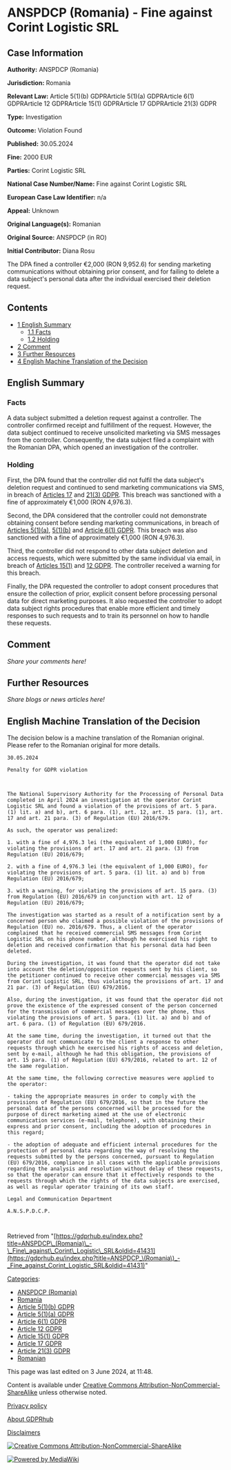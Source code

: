# ANSPDCP (Romania) - Fine against Corint Logistic SRL

## Case Information

**Authority:** ANSPDCP (Romania)

**Jurisdiction:** Romania

**Relevant Law:** Article 5(1)(b) GDPRArticle 5(1)(a) GDPRArticle 6(1) GDPRArticle 12 GDPRArticle 15(1) GDPRArticle 17 GDPRArticle 21(3) GDPR

**Type:** Investigation

**Outcome:** Violation Found

**Published:** 30.05.2024

**Fine:** 2000 EUR

**Parties:** Corint Logistic SRL

**National Case Number/Name:** Fine against Corint Logistic SRL

**European Case Law Identifier:** n/a

**Appeal:** Unknown

**Original Language(s):** Romanian

**Original Source:** ANSPDCP (in RO)

**Initial Contributor:** Diana Rosu

The DPA fined a controller €2,000 (RON 9,952.6) for sending marketing communications without obtaining prior consent, and for failing to delete a data subject's personal data after the individual exercised their deletion request.

## Contents

*   [1 English Summary](#English_Summary)
    *   [1.1 Facts](#Facts)
    *   [1.2 Holding](#Holding)
*   [2 Comment](#Comment)
*   [3 Further Resources](#Further_Resources)
*   [4 English Machine Translation of the Decision](#English_Machine_Translation_of_the_Decision)

## English Summary

### Facts

A data subject submitted a deletion request against a controller. The controller confirmed receipt and fulfillment of the request. However, the data subject continued to receive unsolicited marketing via SMS messages from the controller. Consequently, the data subject filed a complaint with the Romanian DPA, which opened an investigation of the controller.

### Holding

First, the DPA found that the controller did not fulfil the data subject's deletion request and continued to send marketing communications via SMS, in breach of [Articles 17](/index.php?title=Article_17_GDPR "Article 17 GDPR") and [21(3) GDPR](/index.php?title=Article_21_GDPR#3 "Article 21 GDPR"). This breach was sanctioned with a fine of approximately €1,000 (RON 4,976.3).

Second, the DPA considered that the controller could not demonstrate obtaining consent before sending marketing communications, in breach of [Articles 5(1)(a)](/index.php?title=Article_5_GDPR "Article 5 GDPR"), [5(1)(b)](/index.php?title=Article_5_GDPR#1b "Article 5 GDPR") and [Article 6(1) GDPR](/index.php?title=Article_6_GDPR#1 "Article 6 GDPR"). This breach was also sanctioned with a fine of approximately €1,000 (RON 4,976.3).

Third, the controller did not respond to other data subject deletion and access requests, which were submitted by the same individual via email, in breach of [Articles 15(1)](/index.php?title=Article_15_GDPR#1 "Article 15 GDPR") and [12 GDPR](/index.php?title=Article_12_GDPR "Article 12 GDPR"). The controller received a warning for this breach.

Finally, the DPA requested the controller to adopt consent procedures that ensure the collection of prior, explicit consent before processing personal data for direct marketing purposes. It also requested the controller to adopt data subject rights procedures that enable more efficient and timely responses to such requests and to train its personnel on how to handle these requests.

## Comment

_Share your comments here!_

## Further Resources

_Share blogs or news articles here!_

## English Machine Translation of the Decision

The decision below is a machine translation of the Romanian original. Please refer to the Romanian original for more details.

```
30.05.2024

Penalty for GDPR violation

 

The National Supervisory Authority for the Processing of Personal Data completed in April 2024 an investigation at the operator Corint Logistic SRL and found a violation of the provisions of art. 5 para. (1) lit. a) and b), art. 6 para. (1), art. 12, art. 15 para. (1), art. 17 and art. 21 para. (3) of Regulation (EU) 2016/679.

As such, the operator was penalized:

1. with a fine of 4,976.3 lei (the equivalent of 1,000 EURO), for violating the provisions of art. 17 and art. 21 para. (3) from Regulation (EU) 2016/679;

2. with a fine of 4,976.3 lei (the equivalent of 1,000 EURO), for violating the provisions of art. 5 para. (1) lit. a) and b) from Regulation (EU) 2016/679;

3. with a warning, for violating the provisions of art. 15 para. (3) from Regulation (EU) 2016/679 in conjunction with art. 12 of Regulation (EU) 2016/679;

The investigation was started as a result of a notification sent by a concerned person who claimed a possible violation of the provisions of Regulation (EU) no. 2016/679. Thus, a client of the operator complained that he received commercial SMS messages from Corint Logistic SRL on his phone number, although he exercised his right to deletion and received confirmation that his personal data had been deleted.

During the investigation, it was found that the operator did not take into account the deletion/opposition requests sent by his client, so the petitioner continued to receive other commercial messages via SMS from Corint Logistic SRL, thus violating the provisions of art. 17 and 21 par. (3) of Regulation (EU) 679/2016.

Also, during the investigation, it was found that the operator did not prove the existence of the expressed consent of the person concerned for the transmission of commercial messages over the phone, thus violating the provisions of art. 5 para. (1) lit. a) and b) and of art. 6 para. (1) of Regulation (EU) 679/2016.

At the same time, during the investigation, it turned out that the operator did not communicate to the client a response to other requests through which he exercised his rights of access and deletion, sent by e-mail, although he had this obligation, the provisions of art. 15 para. (1) of Regulation (EU) 679/2016, related to art. 12 of the same regulation.

At the same time, the following corrective measures were applied to the operator:

- taking the appropriate measures in order to comply with the provisions of Regulation (EU) 679/2016, so that in the future the personal data of the persons concerned will be processed for the purpose of direct marketing aimed at the use of electronic communication services (e-mail, telephone), with obtaining their express and prior consent, including the adoption of procedures in this regard;

- the adoption of adequate and efficient internal procedures for the protection of personal data regarding the way of resolving the requests submitted by the persons concerned, pursuant to Regulation (EU) 679/2016, compliance in all cases with the applicable provisions regarding the analysis and resolution without delay of these requests, so that the operator can ensure that it effectively responds to the requests through which the rights of the data subjects are exercised, as well as regular operator training of its own staff.

Legal and Communication Department

A.N.S.P.D.C.P.

 

```

Retrieved from "[https://gdprhub.eu/index.php?title=ANSPDCP\_(Romania)\_-\_Fine\_against\_Corint\_Logistic\_SRL&oldid=41431](https://gdprhub.eu/index.php?title=ANSPDCP_\(Romania\)_-_Fine_against_Corint_Logistic_SRL&oldid=41431)"

[Categories](/index.php?title=Special:Categories "Special:Categories"):

*   [ANSPDCP (Romania)](/index.php?title=Category:ANSPDCP_\(Romania\) "Category:ANSPDCP (Romania)")
*   [Romania](/index.php?title=Category:Romania "Category:Romania")
*   [Article 5(1)(b) GDPR](/index.php?title=Category:Article_5\(1\)\(b\)_GDPR "Category:Article 5(1)(b) GDPR")
*   [Article 5(1)(a) GDPR](/index.php?title=Category:Article_5\(1\)\(a\)_GDPR "Category:Article 5(1)(a) GDPR")
*   [Article 6(1) GDPR](/index.php?title=Category:Article_6\(1\)_GDPR "Category:Article 6(1) GDPR")
*   [Article 12 GDPR](/index.php?title=Category:Article_12_GDPR "Category:Article 12 GDPR")
*   [Article 15(1) GDPR](/index.php?title=Category:Article_15\(1\)_GDPR "Category:Article 15(1) GDPR")
*   [Article 17 GDPR](/index.php?title=Category:Article_17_GDPR "Category:Article 17 GDPR")
*   [Article 21(3) GDPR](/index.php?title=Category:Article_21\(3\)_GDPR "Category:Article 21(3) GDPR")
*   [Romanian](/index.php?title=Category:Romanian "Category:Romanian")

This page was last edited on 3 June 2024, at 11:48.

Content is available under [Creative Commons Attribution-NonCommercial-ShareAlike](https://creativecommons.org/licenses/by-nc-sa/4.0/) unless otherwise noted.

[Privacy policy](/index.php?title=GDPRhub:Privacy_policy)

[About GDPRhub](/index.php?title=GDPRhub:About)

[Disclaimers](/index.php?title=GDPRhub:General_disclaimer)

[![Creative Commons Attribution-NonCommercial-ShareAlike](/resources/assets/licenses/cc-by-nc-sa.png)](https://creativecommons.org/licenses/by-nc-sa/4.0/)

[![Powered by MediaWiki](/resources/assets/poweredby_mediawiki_88x31.png)](https://www.mediawiki.org/)